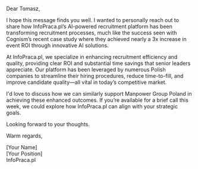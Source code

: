 Dear Tomasz,

I hope this message finds you well. I wanted to personally reach out to share how InfoPraca.pl’s AI-powered recruitment platform has been transforming recruitment processes, much like the success seen with Cognism’s recent case study where they achieved nearly a 3x increase in event ROI through innovative AI solutions.

At InfoPraca.pl, we specialize in enhancing recruitment efficiency and quality, providing clear ROI and substantial time savings that senior leaders appreciate. Our platform has been leveraged by numerous Polish companies to streamline their hiring procedures, reduce time-to-fill, and improve candidate quality—all vital in today’s competitive market.

I'd love to discuss how we can similarly support Manpower Group Poland in achieving these enhanced outcomes. If you’re available for a brief call this week, we could explore how InfoPraca.pl can align with your strategic goals.

Looking forward to your thoughts.

Warm regards,

[Your Name]  
[Your Position]  
InfoPraca.pl
```